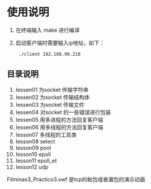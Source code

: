 # 使用说明

1. 在终端输入 make 进行编译
2. 启动客户端时需要输入ip地址，如下：
	
		./client 192.168.99.218
## 目录说明
1. lessen01 	为socket 传输字符串
2. lessen02 	为socket 传输结构体
3. lessen03 	为socket 传输文件
4. lessen04 	对socket 的一些错误进行包装
5. lessen05 	用多进程的方法回复客户端
6. lessen06 	用多线程的方法回复客户端
7. lesson07 	多线程的工具类
8. lesson08 	select
9. lesson09 	pool
10. lesson10 	epoll
11. lesson11 	epoll_et
12. lesson12	udp

Filminas3_Practico3.swf 是tcp的粘包或者漏包的演示动画